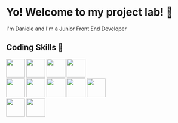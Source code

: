 # Yo! Welcome to my project lab!  :japanese_goblin:

I'm Daniele and I'm a Junior Front End Developer 

## Coding Skills :space_invader:

<div>
  <img src="https://cdn.jsdelivr.net/gh/devicons/devicon/icons/html5/html5-original.svg" height='50'/>
  <img src="https://cdn.jsdelivr.net/gh/devicons/devicon/icons/css3/css3-original.svg" height='50'/>
  <img src="https://cdn.jsdelivr.net/gh/devicons/devicon/icons/sass/sass-original.svg" height='50'/>
  <img src="https://cdn.jsdelivr.net/gh/devicons/devicon/icons/bootstrap/bootstrap-original.svg" height='50'/>
<br>
  <img src="https://cdn.jsdelivr.net/gh/devicons/devicon/icons/javascript/javascript-original.svg" height='50'/>
  <img src="https://cdn.jsdelivr.net/gh/devicons/devicon/icons/typescript/typescript-original.svg" height='50'/>
  <img src="https://cdn.jsdelivr.net/gh/devicons/devicon@v2.14.0/devicon.min.css" height='50'>
  <img src="https://cdn.jsdelivr.net/gh/devicons/devicon/icons/java/java-original.svg" height='50'/>
  <img src="https://cdn.jsdelivr.net/gh/devicons/devicon/icons/c/c-original.svg" height='50'/>
<br>
  <img src="https://cdn.jsdelivr.net/gh/devicons/devicon/icons/angularjs/angularjs-original.svg" height='50' />
  <img src="https://cdn.jsdelivr.net/gh/devicons/devicon@v2.14.0/devicon.min.css" height='50' />
</div>
